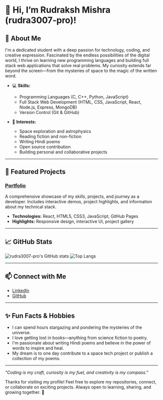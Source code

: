 # 👋 Hi, I’m Rudraksh Mishra (rudra3007-pro)!

## 🚀 About Me

I'm a dedicated student with a deep passion for technology, coding, and creative expression. Fascinated by the endless possibilities of the digital world, I thrive on learning new programming languages and building full stack web applications that solve real problems. My curiosity extends far beyond the screen—from the mysteries of space to the magic of the written word.

- 💻 **Skills:**  
  - Programming Languages (C, C++, Python, JavaScript)  
  - Full Stack Web Development (HTML, CSS, JavaScript, React, Node.js, Express, MongoDB)  
  - Version Control (Git & GitHub)  

- 🌌 **Interests:**  
  - Space exploration and astrophysics  
  - Reading fiction and non-fiction  
  - Writing Hindi poems  
  - Open source contribution  
  - Building personal and collaborative projects

---

## 🌟 Featured Projects

### [Portfolio](#)
A comprehensive showcase of my skills, projects, and journey as a developer. Includes interactive demos, project highlights, and information about my technical stack.

- **Technologies:** React, HTML5, CSS3, JavaScript, GitHub Pages
- **Highlights:** Responsive design, interactive UI, project gallery

---


## 📈 GitHub Stats

![rudra3007-pro's GitHub stats](https://github-readme-stats.vercel.app/api?username=rudra3007-pro&show_icons=true&theme=radical)
![Top Langs](https://github-readme-stats.vercel.app/api/top-langs/?username=rudra3007-pro&layout=compact&theme=radical)

---

## 📫 Connect with Me

- [LinkedIn](https://www.linkedin.com/in/rudraksh-mishra-38824a326/)
- [GitHub](https://github.com/rudra3007-pro)

---

## ✨ Fun Facts & Hobbies

- I can spend hours stargazing and pondering the mysteries of the universe.
- I love getting lost in books—anything from science fiction to poetry.
- I'm passionate about writing Hindi poems and believe in the power of words to inspire and heal.
- My dream is to one day contribute to a space tech project or publish a collection of my poems.

---

_“Coding is my craft, curiosity is my fuel, and creativity is my compass.”_

Thanks for visiting my profile! Feel free to explore my repositories, connect, or collaborate on exciting projects. Always open to learning, sharing, and growing together. 🚀
